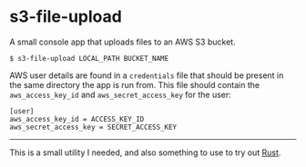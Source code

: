 # s3-file-upload

A small console app that uploads files to an AWS S3 bucket.

```
$ s3-file-upload LOCAL_PATH BUCKET_NAME
```

AWS user details are found in a `credentials` file that should be present in the same directory the app is run from. This file should contain the `aws_access_key_id` and `aws_secret_access_key` for the user:
```
[user]
aws_access_key_id = ACCESS_KEY_ID
aws_secret_access_key = SECRET_ACCESS_KEY
```
____________________________________

This is a small utility I needed, and also something to use to try out [Rust](https://www.rust-lang.org/).

